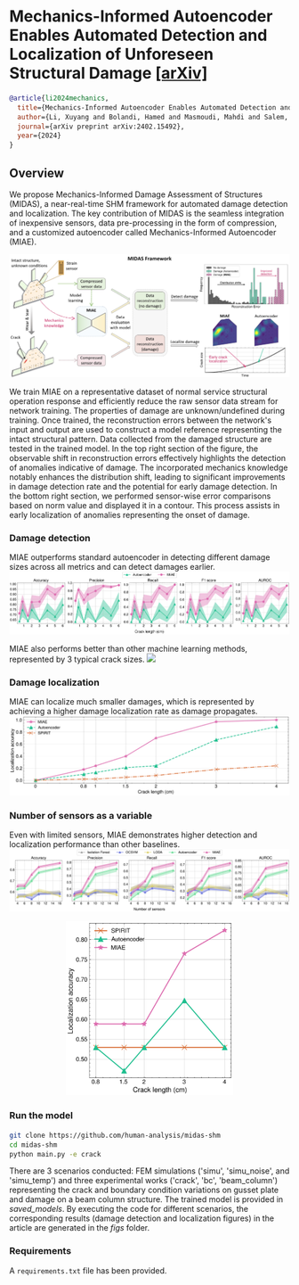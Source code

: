 # Mechanics-Informed Autoencoder Enables Automated Detection and Localization of Unforeseen Structural Damage [[arXiv]](https://arxiv.org/abs/2402.15492)

```BibTex
@article{li2024mechanics,
  title={Mechanics-Informed Autoencoder Enables Automated Detection and Localization of Unforeseen Structural Damage},
  author={Li, Xuyang and Bolandi, Hamed and Masmoudi, Mahdi and Salem, Talal and Lajnef, Nizar and Boddeti, Vishnu Naresh},
  journal={arXiv preprint arXiv:2402.15492},
  year={2024}
}
```

## Overview
We propose Mechanics-Informed Damage Assessment of Structures (MIDAS), a near-real-time SHM framework for automated damage detection and localization. The key contribution of MIDAS is the seamless integration of inexpensive sensors, data pre-processing in the form of compression, and a customized autoencoder called Mechanics-Informed Autoencoder (MIAE).

![Automated structural damage detection and localization framework](assets/fig1.png " ")

We train MIAE on a representative dataset of normal service structural operation response and efficiently reduce the raw sensor data stream for network training. The properties of damage are unknown/undefined during training. Once trained, the reconstruction errors between the network's input and output are used to construct a model reference representing the intact structural pattern. Data collected from the damaged structure are tested in the trained model. In the top right section of the figure, the observable shift in reconstruction errors effectively highlights the detection of anomalies indicative of damage. The incorporated mechanics knowledge notably enhances the distribution shift, leading to significant improvements in damage detection rate and the potential for early damage detection. In the bottom right section, we performed sensor-wise error comparisons based on norm value and displayed it in a contour. This process assists in early localization of anomalies representing the onset of damage.

### Damage detection
MIAE outperforms standard autoencoder in detecting different damage sizes across all metrics and can detect damages earlier.
![ ](assets/fig2.1.png " ")

MIAE also performs better than other machine learning methods, represented by 3 typical crack sizes.
![ ](assets/fig2.2.png " ")

### Damage localization
MIAE can localize much smaller damages, which is represented by achieving a higher damage localization rate as damage propagates.
![ ](assets/fig3.png " ")

### Number of sensors as a variable
Even with limited sensors, MIAE demonstrates higher detection and localization performance than other baselines.
![ ](assets/fig4.1.png " ")

<div align="center">
  <img src="assets/fig4.2.png" alt="Description" width="300"/>
</div>

### Run the model

```bash
git clone https://github.com/human-analysis/midas-shm
cd midas-shm
python main.py -e crack
```

There are 3 scenarios conducted: FEM simulations ('simu', 'simu_noise', and 'simu_temp') and three experimental works ('crack', 'bc', 'beam_column') representing the crack and boundary condition variations on gusset plate and damage on a beam column structure. The trained model is provided in _saved_models_. By executing the code for different scenarios, the corresponding results (damage detection and localization figures) in the article are generated in the _figs_ folder. 

### Requirements
A `requirements.txt` file has been provided.


